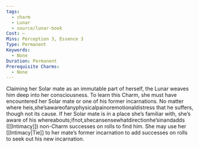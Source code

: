 ```yaml
---
tags:
  - charm
  - Lunar
  - source/lunar-book
Cost: —
Mins: Perception 3, Essence 3
Type: Permanent
Keywords:
  - None
Duration: Permanent
Prerequisite Charms:
  - None
---
```

Claiming her Solar mate as an immutable part of herself, the Lunar weaves him deep into her consciousness. To learn this Charm, she must have encountered her Solar mate or one of his former incarnations. No matter where heis,she’sawareofanyphysicalpainoremotionaldistress that he suffers, though not its cause. If her Solar mate is in a place she’s familiar with, she’s aware of his whereabouts;ifnot,shecansensewhatdirectionhe’sinandadds ([[Intimacy]]) non-Charm successes on rolls to find him. She may use her [[Intimacy|Tie]] to her mate’s former incarnation to add successes on rolls to seek out his new incarnation.